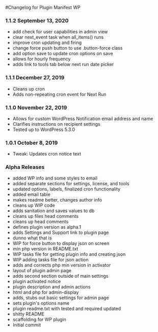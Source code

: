 #Changelog for Plugin Manifest WP

### 1.1.2 September 13, 2020
* add check for user capabilities in admin view
* clear next_event task when all_items() runs
* improve cron updating and firing
* change force push button to use .button-force class
* add option save to update cron options on save
* allows for hourly frequency
* adds link to tools tab below next run date picker

### 1.1.1 December 27, 2019
* Cleans up cron
* Adds non-repeating cron event for Next Run

### 1.1.0 November 22, 2019
* Allows for custom WordPress Notification email address and name
* Clarifies instructions on recipient settings
* Tested up to WordPress 5.3.0

### 1.0.1 October 8, 2019
* Tweak: Updates cron notice text

### Alpha Releases
* added WP info and some styles to email
* added separate sections for settings, license, and tools
* updated options, labels, finalized cron functionality
* added email table
* makes readme better, changes author info
* cleans up WIP code
* adds sanitation and saves values to db
* cleans up files head comments
* cleans up head comments
* defines plugin version as alpha.1
* adds Settings and Support link to plugin page
* dunno what that is
* WIP for force button to display json on screen
* min php version in README.txt
* WIP tasks file for getting plugin info and creating json
* WIP adding tasks file for json action
* adds and corrects php min version in activator
* layout of plugin admin page
* adds second section outside of main settings
* plugin activated notice
* plugin description and admin actions
* html and php for admin-display
* adds, stubs out basic settings for admin page
* sets plugin's options name
* plugin readme.txt with tested and required updated
* shitty README
* scaffolding for WP plugin
* Initial commit